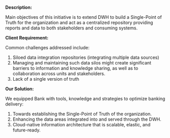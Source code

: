 **Description:**

Main objectives of this initiative is to extend DWH to build a Single-Point of Truth for the organization and act as a centralized repository providing reports and data to both stakeholders and consuming systems.

**Client Requirement:**

Common challenges addressed include:<br>
1. Siloed data integration repositories (integrating multiple data sources) <br>
2. Managing and maintaining such data silos might create significant barriers to information and knowledge sharing, as well as to collaboration across units and stakeholders.<br>
3. Lack of a single version of truth<br>

**Our Solution:**

We equipped Bank with tools, knowledge and strategies to optimize banking delivery:<br>
1. Towards establishing the Single-Point of Truth of the organization. <br>
2. Enhancing the data areas integrated into and served through the DWH. <br>
3. Cloud-native information architecture that is scalable, elastic, and future-ready.<br>
